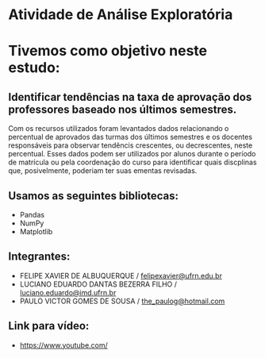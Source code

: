 # Atividade de Análise Exploratória

# Tivemos como objetivo neste estudo:

## Identificar tendências na taxa de aprovação dos professores baseado nos últimos semestres.
  Com os recursos utilizados foram levantados dados relacionando o percentual de aprovados das turmas dos últimos semestres e os docentes responsáveis para observar tendêncis crescentes, ou decrescentes, neste percentual. Esses dados podem ser utilizados por alunos durante o período de matrícula ou pela coordenação do curso para identificar quais discplinas que, posivelmente, poderiam ter suas ementas revisadas.
  
## Usamos as seguintes bibliotecas:
- Pandas
- NumPy
- Matplotlib

## Integrantes: 
- FELIPE XAVIER DE ALBUQUERQUE / felipexavier@ufrn.edu.br
- LUCIANO EDUARDO DANTAS BEZERRA FILHO / luciano.eduardo@imd.ufrn.br
- PAULO VICTOR GOMES DE SOUSA / the_paulog@hotmail.com

## Link para vídeo:
- https://www.youtube.com/
